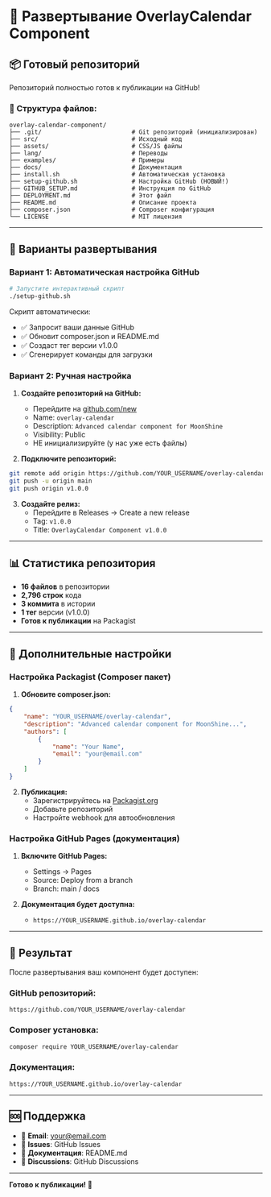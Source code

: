 # 🚀 Развертывание OverlayCalendar Component

## 📦 Готовый репозиторий

Репозиторий полностью готов к публикации на GitHub!

### 📁 Структура файлов:
```
overlay-calendar-component/
├── .git/                         # Git репозиторий (инициализирован)
├── src/                          # Исходный код
├── assets/                       # CSS/JS файлы
├── lang/                         # Переводы
├── examples/                     # Примеры
├── docs/                         # Документация
├── install.sh                    # Автоматическая установка
├── setup-github.sh               # Настройка GitHub (НОВЫЙ!)
├── GITHUB_SETUP.md               # Инструкция по GitHub
├── DEPLOYMENT.md                 # Этот файл
├── README.md                     # Описание проекта
├── composer.json                 # Composer конфигурация
└── LICENSE                       # MIT лицензия
```

---

## 🎯 Варианты развертывания

### **Вариант 1: Автоматическая настройка GitHub**

```bash
# Запустите интерактивный скрипт
./setup-github.sh
```

Скрипт автоматически:
- ✅ Запросит ваши данные GitHub
- ✅ Обновит composer.json и README.md
- ✅ Создаст тег версии v1.0.0
- ✅ Сгенерирует команды для загрузки

### **Вариант 2: Ручная настройка**

1. **Создайте репозиторий на GitHub:**
   - Перейдите на [github.com/new](https://github.com/new)
   - Name: `overlay-calendar`
   - Description: `Advanced calendar component for MoonShine`
   - Visibility: Public
   - НЕ инициализируйте (у нас уже есть файлы)

2. **Подключите репозиторий:**
```bash
git remote add origin https://github.com/YOUR_USERNAME/overlay-calendar.git
git push -u origin main
git push origin v1.0.0
```

3. **Создайте релиз:**
   - Перейдите в Releases → Create a new release
   - Tag: `v1.0.0`
   - Title: `OverlayCalendar Component v1.0.0`

---

## 📊 Статистика репозитория

- **16 файлов** в репозитории
- **2,796 строк** кода
- **3 коммита** в истории
- **1 тег** версии (v1.0.0)
- **Готов к публикации** на Packagist

---

## 🔧 Дополнительные настройки

### **Настройка Packagist (Composer пакет)**

1. **Обновите composer.json:**
```json
{
    "name": "YOUR_USERNAME/overlay-calendar",
    "description": "Advanced calendar component for MoonShine...",
    "authors": [
        {
            "name": "Your Name",
            "email": "your@email.com"
        }
    ]
}
```

2. **Публикация:**
   - Зарегистрируйтесь на [Packagist.org](https://packagist.org)
   - Добавьте репозиторий
   - Настройте webhook для автообновления

### **Настройка GitHub Pages (документация)**

1. **Включите GitHub Pages:**
   - Settings → Pages
   - Source: Deploy from a branch
   - Branch: main / docs

2. **Документация будет доступна:**
   - `https://YOUR_USERNAME.github.io/overlay-calendar`

---

## 🎉 Результат

После развертывания ваш компонент будет доступен:

### **GitHub репозиторий:**
```
https://github.com/YOUR_USERNAME/overlay-calendar
```

### **Composer установка:**
```bash
composer require YOUR_USERNAME/overlay-calendar
```

### **Документация:**
```
https://YOUR_USERNAME.github.io/overlay-calendar
```

---

## 🆘 Поддержка

- 📧 **Email**: your@email.com
- 🐛 **Issues**: GitHub Issues
- 📖 **Документация**: README.md
- 💬 **Discussions**: GitHub Discussions

---

**Готово к публикации! 🚀**
